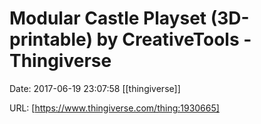 # Modular Castle Playset (3D-printable) by CreativeTools - Thingiverse

Date: 2017-06-19 23:07:58
[[thingiverse]]

URL: [https://www.thingiverse.com/thing:1930665]
